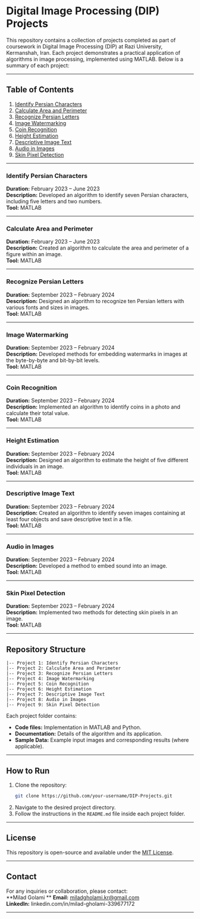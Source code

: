 # Digital Image Processing (DIP) Projects

This repository contains a collection of projects completed as part of coursework in Digital Image Processing (DIP) at Razi University, Kermanshah, Iran. Each project demonstrates a practical application of algorithms in image processing, implemented using MATLAB. Below is a summary of each project:

---

## Table of Contents

1. [Identify Persian Characters](#identify-persian-characters)
2. [Calculate Area and Perimeter](#calculate-area-and-perimeter)
3. [Recognize Persian Letters](#recognize-persian-letters)
4. [Image Watermarking](#image-watermarking)
5. [Coin Recognition](#coin-recognition)
6. [Height Estimation](#height-estimation)
7. [Descriptive Image Text](#descriptive-image-text)
8. [Audio in Images](#audio-in-images)
9. [Skin Pixel Detection](#skin-pixel-detection)

---

### Identify Persian Characters

**Duration:** February 2023 – June 2023  
**Description:** Developed an algorithm to identify seven Persian characters, including five letters and two numbers.  
**Tool:** MATLAB 

---

### Calculate Area and Perimeter

**Duration:** February 2023 – June 2023  
**Description:** Created an algorithm to calculate the area and perimeter of a figure within an image.  
**Tool:** MATLAB

---

### Recognize Persian Letters

**Duration:** September 2023 – February 2024  
**Description:** Designed an algorithm to recognize ten Persian letters with various fonts and sizes in images.  
**Tool:** MATLAB  

---

### Image Watermarking

**Duration:** September 2023 – February 2024  
**Description:** Developed methods for embedding watermarks in images at the byte-by-byte and bit-by-bit levels.  
**Tool:** MATLAB  

---

### Coin Recognition

**Duration:** September 2023 – February 2024  
**Description:** Implemented an algorithm to identify coins in a photo and calculate their total value.  
**Tool:** MATLAB  

---

### Height Estimation

**Duration:** September 2023 – February 2024  
**Description:** Designed an algorithm to estimate the height of five different individuals in an image.  
**Tool:** MATLAB  

---

### Descriptive Image Text

**Duration:** September 2023 – February 2024  
**Description:** Created an algorithm to identify seven images containing at least four objects and save descriptive text in a file.  
**Tool:** MATLAB 

---

### Audio in Images

**Duration:** September 2023 – February 2024  
**Description:** Developed a method to embed sound into an image.  
**Tool:** MATLAB  

---

### Skin Pixel Detection

**Duration:** September 2023 – February 2024  
**Description:** Implemented two methods for detecting skin pixels in an image.  
**Tool:** MATLAB 

---

## Repository Structure

```
|-- Project 1: Identify Persian Characters
|-- Project 2: Calculate Area and Perimeter
|-- Project 3: Recognize Persian Letters
|-- Project 4: Image Watermarking
|-- Project 5: Coin Recognition
|-- Project 6: Height Estimation
|-- Project 7: Descriptive Image Text
|-- Project 8: Audio in Images
|-- Project 9: Skin Pixel Detection
```

Each project folder contains:
- **Code files:** Implementation in MATLAB and Python.
- **Documentation:** Details of the algorithm and its application.
- **Sample Data:** Example input images and corresponding results (where applicable).

---

## How to Run

1. Clone the repository:
   ```bash
   git clone https://github.com/your-username/DIP-Projects.git
   ```
2. Navigate to the desired project directory.
3. Follow the instructions in the `README.md` file inside each project folder.

---

## License

This repository is open-source and available under the [MIT License](LICENSE).

---

## Contact

For any inquiries or collaboration, please contact:  
**Milad Golami **
**Email:** miladgholami.kr@gmail.com  
**LinkedIn:** linkedin.com/in/milad-gholami-339677172

---
